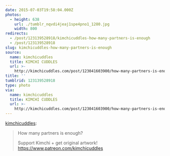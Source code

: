 ```yaml
---
date: 2015-07-03T19:58:04.000Z
photos:
  - height: 638
    url: ./tumblr_nqvdi4jeaj1spe4pno1_1280.jpg
    width: 800
redirects:
  - /post/123139528918/kimchicuddles-how-many-partners-is-enough
  - /post/123139528918
slug: kimchicuddles-how-many-partners-is-enough
source:
  name: kimchicuddles
  title: KIMCHI CUDDLES
  url: >-
    http://kimchicuddles.com/post/123041603900/how-many-partners-is-enough-support-kimchi-get
title: ''
tumblrid: 123139528918
type: photo
via:
  name: kimchicuddles
  title: KIMCHI CUDDLES
  url: >-
    http://kimchicuddles.com/post/123041603900/how-many-partners-is-enough-support-kimchi-get
---
```

<p><a href="http://kimchicuddles.com/post/123041603900/how-many-partners-is-enough-support-kimchi-get" class="tumblr_blog">kimchicuddles</a>:</p>

<blockquote><p>How many partners is enough?</p><p>Support Kimchi + get original artwork!<br/><a href="https://www.patreon.com/kimchicuddles">https://www.patreon.com/kimchicuddles</a><br/></p></blockquote>

